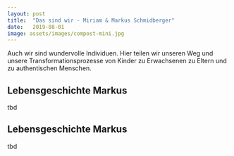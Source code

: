 ```yaml
---
layout: post
title:  "Das sind wir - Miriam & Markus Schmidberger"
date:   2019-08-01
image: assets/images/compost-mini.jpg
---
```


Auch wir sind wundervolle Individuen. Hier teilen wir unseren Weg und unsere
Transformationsprozesse von Kinder zu Erwachsenen zu Eltern und zu authentischen
Menschen.

## Lebensgeschichte Markus
tbd



## Lebensgeschichte Markus
tbd
